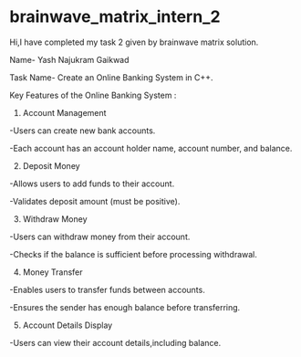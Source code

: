 # brainwave_matrix_intern_2

Hi,I have  completed my task 2 given by brainwave matrix solution. 

Name- Yash Najukram Gaikwad

Task Name- Create an Online Banking System in C++.

Key Features of the Online Banking System :


1. Account Management

-Users can create new bank accounts.

-Each account has an account holder name, account number, and balance.



2. Deposit Money

-Allows users to add funds to their account.

-Validates deposit amount (must be positive).



3. Withdraw Money

-Users can withdraw money from their account.

-Checks if the balance is sufficient before processing withdrawal.



4. Money Transfer

-Enables users to transfer funds between accounts.

-Ensures the sender has enough balance before transferring.



5. Account Details Display

-Users can view their account details,including balance.


